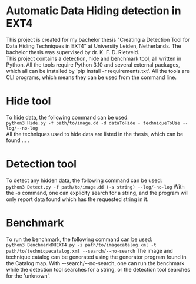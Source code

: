 # Automatic Data Hiding detection in EXT4
This project is created for my bachelor thesis "Creating a Detection Tool for Data Hiding Techniques
in EXT4" at University Leiden, Netherlands. The bachelor thesis was supervised by dr. K. F. D. Rietveld.  
This project contains a detection, hide and benchmark tool, all written in Python. All the tools require Python 3.10 and
several external packages, which all can be installed by 'pip install -r requirements.txt'. All the tools are CLI programs,
which means they can be used from the command line.

# Hide tool
To hide data, the following command can be used:  
`python3 Hide.py -f path/to/image.dd -d dataToHide - techniqueToUse --log/--no-log`  
All the techniques used to hide data are listed in the thesis, which can be found ... .

# Detection tool
To detect any hidden data, the following command can be used:  
`python3 Detect.py -f path/to/image.dd (-s string) --log/-no-log`
With the -s command, one can explicity search for a string, and the program will only report data found which
has the requested string in it.

# Benchmark
To run the benchmark, the following command can be used:  
`python3 BenchmarkDHEXT4.py -i path/to/imagecatalog.xml -t path/to/techniquecatalog.xml --search/--no-search`
The image and technique catalog can be generated using the generator program found in the Catalog map. With --search/--no-search, 
one can run the benchmark while the detection tool searches for a string, or the detection tool searches for the 'unknown'.
